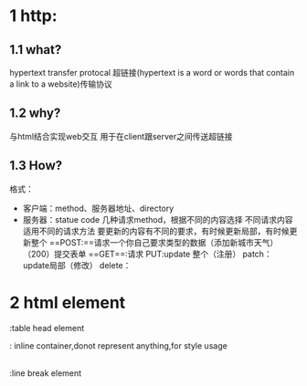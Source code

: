 # 1 http:
## 1.1 what?
hypertext transfer protocal
超链接(hypertext is a word or words that contain a link to a website)传输协议

## 1.2 why?
与html结合实现web交互
用于在client跟server之间传送超链接

## 1.3 How?
格式：
 - 客户端：method、服务器地址、directory
 - 服务器：statue code
几种请求method，根据不同的内容选择
不同请求内容适用不同的请求方法
要更新的内容有不同的要求，有时候更新局部，有时候更新整个
==POST:==请求一个你自己要求类型的数据（添加新城市天气）（200）提交表单
==GET==:请求
PUT:update 整个（注册）
patch：update局部（修改）
delete：


# 2 html element
<th> :table head element

<span>: inline container,donot represent anything,for style usage

<br>:line break element


